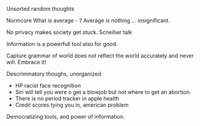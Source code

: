 Unsorted random thoughts

Normcore
What is average - ? Average is nothing ... insignificant.

No privacy makes society get stuck. Scneiher talk

Information is a powerfull tool also for good.

Capture grammar of world does not reflect the world accurately and never will. Embrace it!

Descriminatory thoughs, unorganized

- HP racist face recognition
- Siri will tell you were o get a blowjob but not where to get an abortion.
- There is no period tracker in apple health
- Credit scores tying you in, american problem




Democratizing tools, and power of information.